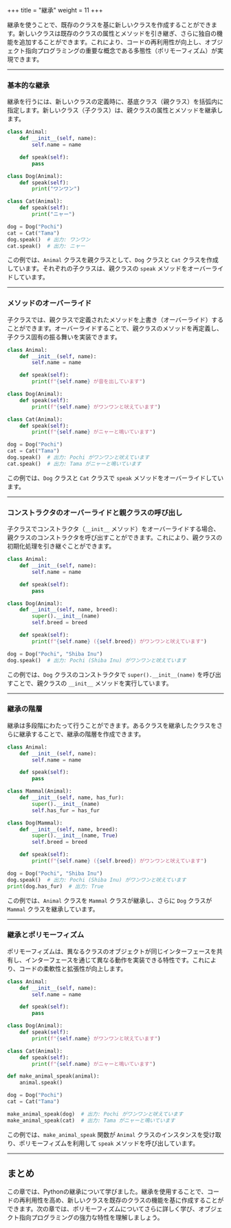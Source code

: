 +++
title = "継承"
weight = 11
+++

継承を使うことで、既存のクラスを基に新しいクラスを作成することができます。新しいクラスは既存のクラスの属性とメソッドを引き継ぎ、さらに独自の機能を追加することができます。これにより、コードの再利用性が向上し、オブジェクト指向プログラミングの重要な概念である多態性（ポリモーフィズム）が実現できます。

---

### 基本的な継承

継承を行うには、新しいクラスの定義時に、基底クラス（親クラス）を括弧内に指定します。新しいクラス（子クラス）は、親クラスの属性とメソッドを継承します。

```python
class Animal:
    def __init__(self, name):
        self.name = name

    def speak(self):
        pass

class Dog(Animal):
    def speak(self):
        print("ワンワン")

class Cat(Animal):
    def speak(self):
        print("ニャー")

dog = Dog("Pochi")
cat = Cat("Tama")
dog.speak()  # 出力: ワンワン
cat.speak()  # 出力: ニャー
```

この例では、`Animal` クラスを親クラスとして、`Dog` クラスと `Cat` クラスを作成しています。それぞれの子クラスは、親クラスの `speak` メソッドをオーバーライドしています。

---

### メソッドのオーバーライド

子クラスでは、親クラスで定義されたメソッドを上書き（オーバーライド）することができます。オーバーライドすることで、親クラスのメソッドを再定義し、子クラス固有の振る舞いを実装できます。

```python
class Animal:
    def __init__(self, name):
        self.name = name

    def speak(self):
        print(f"{self.name} が音を出しています")

class Dog(Animal):
    def speak(self):
        print(f"{self.name} がワンワンと吠えています")

class Cat(Animal):
    def speak(self):
        print(f"{self.name} がニャーと鳴いています")

dog = Dog("Pochi")
cat = Cat("Tama")
dog.speak()  # 出力: Pochi がワンワンと吠えています
cat.speak()  # 出力: Tama がニャーと鳴いています
```

この例では、`Dog` クラスと `Cat` クラスで `speak` メソッドをオーバーライドしています。

---

### コンストラクタのオーバーライドと親クラスの呼び出し

子クラスでコンストラクタ（`__init__` メソッド）をオーバーライドする場合、親クラスのコンストラクタを呼び出すことができます。これにより、親クラスの初期化処理を引き継ぐことができます。

```python
class Animal:
    def __init__(self, name):
        self.name = name

    def speak(self):
        pass

class Dog(Animal):
    def __init__(self, name, breed):
        super().__init__(name)
        self.breed = breed

    def speak(self):
        print(f"{self.name} ({self.breed}) がワンワンと吠えています")

dog = Dog("Pochi", "Shiba Inu")
dog.speak()  # 出力: Pochi (Shiba Inu) がワンワンと吠えています
```

この例では、`Dog` クラスのコンストラクタで `super().__init__(name)` を呼び出すことで、親クラスの `__init__` メソッドを実行しています。

---

### 継承の階層

継承は多段階にわたって行うことができます。あるクラスを継承したクラスをさらに継承することで、継承の階層を作成できます。

```python
class Animal:
    def __init__(self, name):
        self.name = name

    def speak(self):
        pass

class Mammal(Animal):
    def __init__(self, name, has_fur):
        super().__init__(name)
        self.has_fur = has_fur

class Dog(Mammal):
    def __init__(self, name, breed):
        super().__init__(name, True)
        self.breed = breed

    def speak(self):
        print(f"{self.name} ({self.breed}) がワンワンと吠えています")

dog = Dog("Pochi", "Shiba Inu")
dog.speak()  # 出力: Pochi (Shiba Inu) がワンワンと吠えています
print(dog.has_fur)  # 出力: True
```

この例では、`Animal` クラスを `Mammal` クラスが継承し、さらに `Dog` クラスが `Mammal` クラスを継承しています。

---

### 継承とポリモーフィズム

ポリモーフィズムは、異なるクラスのオブジェクトが同じインターフェースを共有し、インターフェースを通じて異なる動作を実装できる特性です。これにより、コードの柔軟性と拡張性が向上します。

```python
class Animal:
    def __init__(self, name):
        self.name = name

    def speak(self):
        pass

class Dog(Animal):
    def speak(self):
        print(f"{self.name} がワンワンと吠えています")

class Cat(Animal):
    def speak(self):
        print(f"{self.name} がニャーと鳴いています")

def make_animal_speak(animal):
    animal.speak()

dog = Dog("Pochi")
cat = Cat("Tama")

make_animal_speak(dog)  # 出力: Pochi がワンワンと吠えています
make_animal_speak(cat)  # 出力: Tama がニャーと鳴いています
```

この例では、`make_animal_speak` 関数が `Animal` クラスのインスタンスを受け取り、ポリモーフィズムを利用して `speak` メソッドを呼び出しています。

---

## まとめ

この章では、Pythonの継承について学びました。継承を使用することで、コードの再利用性を高め、新しいクラスを既存のクラスの機能を基に作成することができます。次の章では、ポリモーフィズムについてさらに詳しく学び、オブジェクト指向プログラミングの強力な特性を理解しましょう。
